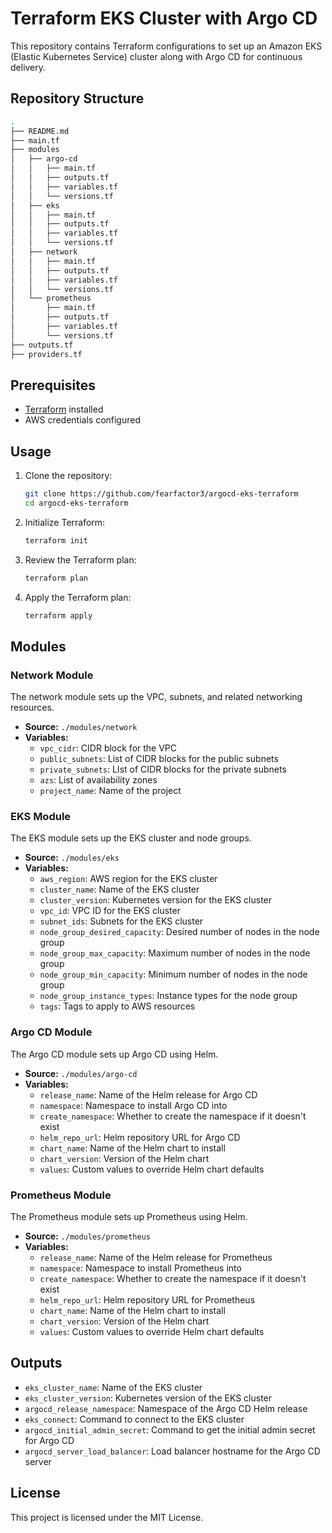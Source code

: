# Terraform EKS Cluster with Argo CD

This repository contains Terraform configurations to set up an Amazon EKS (Elastic Kubernetes Service) cluster along with Argo CD for continuous delivery.

## Repository Structure

```bash
.
├── README.md
├── main.tf
├── modules
│   ├── argo-cd
│   │   ├── main.tf
│   │   ├── outputs.tf
│   │   ├── variables.tf
│   │   └── versions.tf
│   ├── eks
│   │   ├── main.tf
│   │   ├── outputs.tf
│   │   ├── variables.tf
│   │   └── versions.tf
│   ├── network
│   │   ├── main.tf
│   │   ├── outputs.tf
│   │   ├── variables.tf
│   │   └── versions.tf
│   └── prometheus
│       ├── main.tf
│       ├── outputs.tf
│       ├── variables.tf
│       └── versions.tf
├── outputs.tf
├── providers.tf
```

## Prerequisites

- [Terraform](https://www.terraform.io/downloads.html) installed
- AWS credentials configured

## Usage

1. Clone the repository:

    ```sh
    git clone https://github.com/fearfactor3/argocd-eks-terraform
    cd argocd-eks-terraform
    ```

2. Initialize Terraform:

    ```sh
    terraform init
    ```

3. Review the Terraform plan:

    ```sh
    terraform plan
    ```

4. Apply the Terraform plan:

    ```sh
    terraform apply
    ```

## Modules

### Network Module

The network module sets up the VPC, subnets, and related networking resources.

- **Source:** `./modules/network`
- **Variables:**
  - `vpc_cidr`: CIDR block for the VPC
  - `public_subnets`: List of CIDR blocks for the public subnets
  - `private_subnets`: LIst of CIDR blocks for the private subnets
  - `azs`: List of availability zones
  - `project_name`: Name of the project

### EKS Module

The EKS module sets up the EKS cluster and node groups.

- **Source:** `./modules/eks`
- **Variables:**
  - `aws_region`: AWS region for the EKS cluster
  - `cluster_name`: Name of the EKS cluster
  - `cluster_version`: Kubernetes version for the EKS cluster
  - `vpc_id`: VPC ID for the EKS cluster
  - `subnet_ids`: Subnets for the EKS cluster
  - `node_group_desired_capacity`: Desired number of nodes in the node group
  - `node_group_max_capacity`: Maximum number of nodes in the node group
  - `node_group_min_capacity`: Minimum number of nodes in the node group
  - `node_group_instance_types`: Instance types for the node group
  - `tags`: Tags to apply to AWS resources

### Argo CD Module

The Argo CD module sets up Argo CD using Helm.

- **Source:** `./modules/argo-cd`
- **Variables:**
  - `release_name`: Name of the Helm release for Argo CD
  - `namespace`: Namespace to install Argo CD into
  - `create_namespace`: Whether to create the namespace if it doesn't exist
  - `helm_repo_url`: Helm repository URL for Argo CD
  - `chart_name`: Name of the Helm chart to install
  - `chart_version`: Version of the Helm chart
  - `values`: Custom values to override Helm chart defaults

### Prometheus Module

The Prometheus module sets up Prometheus using Helm.

- **Source:** `./modules/prometheus`
- **Variables:**
  - `release_name`: Name of the Helm release for Prometheus
  - `namespace`: Namespace to install Prometheus into
  - `create_namespace`: Whether to create the namespace if it doesn't exist
  - `helm_repo_url`: Helm repository URL for Prometheus
  - `chart_name`: Name of the Helm chart to install
  - `chart_version`: Version of the Helm chart
  - `values`: Custom values to override Helm chart defaults

## Outputs

- `eks_cluster_name`: Name of the EKS cluster
- `eks_cluster_version`: Kubernetes version of the EKS cluster
- `argocd_release_namespace`: Namespace of the Argo CD Helm release
- `eks_connect`: Command to connect to the EKS cluster
- `argocd_initial_admin_secret`: Command to get the initial admin secret for Argo CD
- `argocd_server_load_balancer`: Load balancer hostname for the Argo CD server

## License

This project is licensed under the MIT License.
